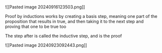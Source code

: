 ![[Pasted image 20240916123503.png]]

Proof by inductions works by creating a basis step, meaning one part of the proposition that results in true, and then taking it to the next step and proving that one to be true too

The step after is called the inductive step, and is the proof

![[Pasted image 20240923092443.png]]